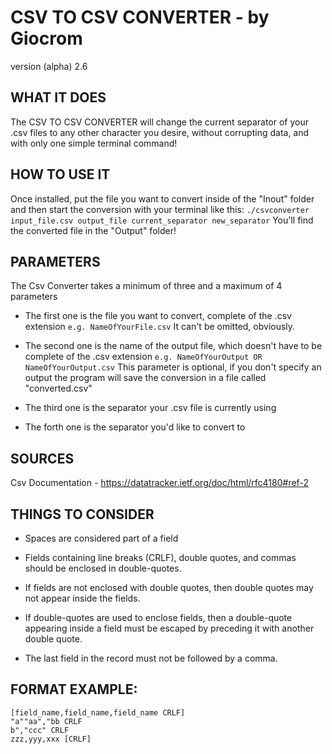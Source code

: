 # CSV TO CSV CONVERTER - by Giocrom
  version (alpha) 2.6


## WHAT IT DOES
The CSV TO CSV CONVERTER will change the current separator of your .csv files to
any other character you desire, without corrupting data, and with only one
simple terminal command!


## HOW TO USE IT
Once installed, put the file you want to convert inside of the "Inout" folder
and then start the conversion with your terminal like this:
`./csvconverter input_file.csv output_file current_separator new_separator`
You'll find the converted file in the "Output" folder!


## PARAMETERS
The Csv Converter takes a minimum of three and a maximum of 4 parameters

- The first one is the file you want to convert, complete of the .csv extension
  `e.g. NameOfYourFile.csv`
  It can't be omitted, obviously.

- The second one is the name of the output file, which doesn't have to be
  complete of the .csv extension
  `e.g. NameOfYourOutput OR NameOfYourOutput.csv`
  This parameter is optional, if you don't specify an output the program will
  save the conversion in a file called "converted.csv"

- The third one is the separator your .csv file is currently using

- The forth one is the separator you'd like to convert to


## SOURCES
Csv Documentation - https://datatracker.ietf.org/doc/html/rfc4180#ref-2


## THINGS TO CONSIDER
- Spaces are considered part of a field

- Fields containing line breaks (CRLF), double quotes, and commas
  should be enclosed in double-quotes.

- If fields are not enclosed with double quotes, then double quotes may not
  appear inside the fields.

- If double-quotes are used to enclose fields, then a double-quote
  appearing inside a field must be escaped by preceding it with
  another double quote.

- The last field in the record must not be followed by a comma.


## FORMAT EXAMPLE:
    [field_name,field_name,field_name CRLF]
    "a""aa","bb CRLF
    b","ccc" CRLF
    zzz,yyy,xxx [CRLF]
